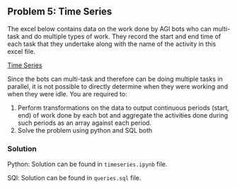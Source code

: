 ## Problem 5: Time Series

The excel below contains data on the work done by AGI bots who can multi-task and do multiple types of work. They record the start and end time of each task that they undertake along with the name of the activity in this excel file.

[Time Series](https://s3-us-west-2.amazonaws.com/secure.notion-static.com/a5d30693-0a11-417a-a01c-078ea10bea91/Untitled.xlsx)

Since the bots can multi-task and therefore can be doing multiple tasks in parallel, it is not possible to directly determine when they were working and when they were idle. You are required to:

1. Perform transformations on the data to output continuous periods (start, end) of work done by each bot and aggregate the activities done during such periods as an array against each period.
2. Solve the problem using python and SQL both


### Solution

Python: Solution can be found in `timeseries.ipynb` file.


SQl: Solution can be found in `queries.sql` file.